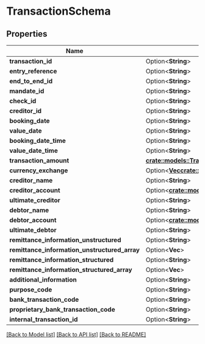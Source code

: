 # TransactionSchema

## Properties

Name | Type | Description | Notes
------------ | ------------- | ------------- | -------------
**transaction_id** | Option<**String**> | transactionId | [optional]
**entry_reference** | Option<**String**> | entryReference | [optional]
**end_to_end_id** | Option<**String**> | endToEndId | [optional]
**mandate_id** | Option<**String**> | mandateId | [optional]
**check_id** | Option<**String**> | checkId | [optional]
**creditor_id** | Option<**String**> | creditorId | [optional]
**booking_date** | Option<**String**> | bookingDate | [optional]
**value_date** | Option<**String**> | valueDate | [optional]
**booking_date_time** | Option<**String**> | bookingDateTime | [optional]
**value_date_time** | Option<**String**> | valueDateTime | [optional]
**transaction_amount** | [**crate::models::TransactionAmountSchema**](TransactionAmountSchema.md) |  | 
**currency_exchange** | Option<[**Vec<crate::models::CurrencyExchangeSchema>**](CurrencyExchangeSchema.md)> |  | [optional]
**creditor_name** | Option<**String**> | creditorName | [optional]
**creditor_account** | Option<[**crate::models::AccountSchema**](AccountSchema.md)> |  | [optional]
**ultimate_creditor** | Option<**String**> | ultimateCreditor | [optional]
**debtor_name** | Option<**String**> | debtorName | [optional]
**debtor_account** | Option<[**crate::models::AccountSchema**](AccountSchema.md)> |  | [optional]
**ultimate_debtor** | Option<**String**> | ultimateDebtor | [optional]
**remittance_information_unstructured** | Option<**String**> | remittanceInformationUnstructured | [optional]
**remittance_information_unstructured_array** | Option<**Vec<String>**> | remittanceInformationUnstructuredArray | [optional]
**remittance_information_structured** | Option<**String**> | remittanceInformationStructured | [optional]
**remittance_information_structured_array** | Option<**Vec<String>**> | remittanceInformationStructuredArray | [optional]
**additional_information** | Option<**String**> | additionalInformation | [optional]
**purpose_code** | Option<**String**> | purposeCode | [optional]
**bank_transaction_code** | Option<**String**> | bankTransactionCode | [optional]
**proprietary_bank_transaction_code** | Option<**String**> | proprietaryBankTransactionCode | [optional]
**internal_transaction_id** | Option<**String**> | internalTransactionId | [optional]

[[Back to Model list]](../README.md#documentation-for-models) [[Back to API list]](../README.md#documentation-for-api-endpoints) [[Back to README]](../README.md)



